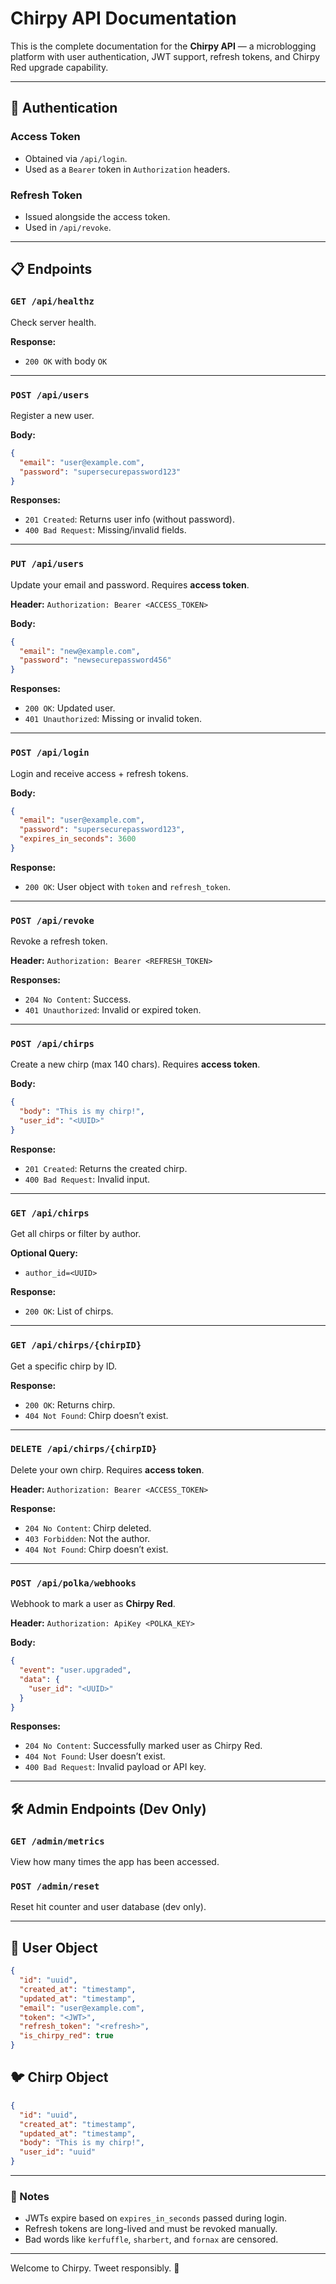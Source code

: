 # Chirpy API Documentation

This is the complete documentation for the **Chirpy API** — a microblogging platform with user authentication, JWT support, refresh tokens, and Chirpy Red upgrade capability.

---

## 🔐 Authentication

### Access Token

- Obtained via `/api/login`.
- Used as a `Bearer` token in `Authorization` headers.

### Refresh Token

- Issued alongside the access token.
- Used in `/api/revoke`.

---

## 📋 Endpoints

### `GET /api/healthz`

Check server health.

**Response:**

- `200 OK` with body `OK`

---

### `POST /api/users`

Register a new user.

**Body:**

```json
{
  "email": "user@example.com",
  "password": "supersecurepassword123"
}
```

**Responses:**

- `201 Created`: Returns user info (without password).
- `400 Bad Request`: Missing/invalid fields.

---

### `PUT /api/users`

Update your email and password. Requires **access token**.

**Header:** `Authorization: Bearer <ACCESS_TOKEN>`

**Body:**

```json
{
  "email": "new@example.com",
  "password": "newsecurepassword456"
}
```

**Responses:**

- `200 OK`: Updated user.
- `401 Unauthorized`: Missing or invalid token.

---

### `POST /api/login`

Login and receive access + refresh tokens.

**Body:**

```json
{
  "email": "user@example.com",
  "password": "supersecurepassword123",
  "expires_in_seconds": 3600
}
```

**Response:**

- `200 OK`: User object with `token` and `refresh_token`.

---

### `POST /api/revoke`

Revoke a refresh token.

**Header:** `Authorization: Bearer <REFRESH_TOKEN>`

**Responses:**

- `204 No Content`: Success.
- `401 Unauthorized`: Invalid or expired token.

---

### `POST /api/chirps`

Create a new chirp (max 140 chars). Requires **access token**.

**Body:**

```json
{
  "body": "This is my chirp!",
  "user_id": "<UUID>"
}
```

**Response:**

- `201 Created`: Returns the created chirp.
- `400 Bad Request`: Invalid input.

---

### `GET /api/chirps`

Get all chirps or filter by author.

**Optional Query:**

- `author_id=<UUID>`

**Response:**

- `200 OK`: List of chirps.

---

### `GET /api/chirps/{chirpID}`

Get a specific chirp by ID.

**Response:**

- `200 OK`: Returns chirp.
- `404 Not Found`: Chirp doesn’t exist.

---

### `DELETE /api/chirps/{chirpID}`

Delete your own chirp. Requires **access token**.

**Header:** `Authorization: Bearer <ACCESS_TOKEN>`

**Response:**

- `204 No Content`: Chirp deleted.
- `403 Forbidden`: Not the author.
- `404 Not Found`: Chirp doesn’t exist.

---

### `POST /api/polka/webhooks`

Webhook to mark a user as **Chirpy Red**.

**Header:** `Authorization: ApiKey <POLKA_KEY>`

**Body:**

```json
{
  "event": "user.upgraded",
  "data": {
    "user_id": "<UUID>"
  }
}
```

**Responses:**

- `204 No Content`: Successfully marked user as Chirpy Red.
- `404 Not Found`: User doesn’t exist.
- `400 Bad Request`: Invalid payload or API key.

---

## 🛠️ Admin Endpoints (Dev Only)

### `GET /admin/metrics`

View how many times the app has been accessed.

### `POST /admin/reset`

Reset hit counter and user database (dev only).

---

## 🧑 User Object

```json
{
  "id": "uuid",
  "created_at": "timestamp",
  "updated_at": "timestamp",
  "email": "user@example.com",
  "token": "<JWT>",
  "refresh_token": "<refresh>",
  "is_chirpy_red": true
}
```

## 🐦 Chirp Object

```json
{
  "id": "uuid",
  "created_at": "timestamp",
  "updated_at": "timestamp",
  "body": "This is my chirp!",
  "user_id": "uuid"
}
```

---

### 🚀 Notes

- JWTs expire based on `expires_in_seconds` passed during login.
- Refresh tokens are long-lived and must be revoked manually.
- Bad words like `kerfuffle`, `sharbert`, and `fornax` are censored.

---

Welcome to Chirpy. Tweet responsibly. 🐥

